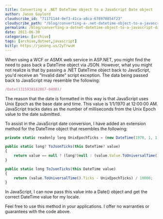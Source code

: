 ```yaml
---
title: Converting a .NET DateTime object to a JavaScript Date object
author: Jason Gaylord
cloudscribe_id: "71171144-0ef3-41ca-a8ca-678970854f23"
cloudscribe_path: "/blog/converting-a-.net-datetime-object-to-a-javascript-date-object"
permalink: /blog/converting-a-dotnet-datetime-object-to-a-javascript-date-object
date: 2011-06-30
categories: [archive]
tags: [archive,dotnet,javascript]
bitly: https://jasong.us/2yTrwuH
---
```


When using a WCF or ASMX web service in ASP.NET, you might find the need to pass back a DateTime object via JSON. However, what you might not realize is that by passing a .NET DateTime object back to JavaScript, you'd receive an "Invalid date" script exception. The data being passed back to JavaScript may resemble the following:

```javascript
/Date(1315938182867-0400)/
```

The reason that the date is formatted in this way is that JavaScript uses Unix Epoch as the base date and time. This value is 1/1/1970 at 12:00:00 AM. JavaScript tracks dates as the number of milliseconds from the Unix Epoch value to the date submitted.

To assist in the JavaScript date conversion, I have added an extension method for the DateTime object that resembles the following:

```javascript
private static readonly long UnixEpochTicks = (new DateTime(1970, 1, 1, 0, 0, 0, DateTimeKind.Utc)).Ticks; 
        
public static long? ToJsonTicks(this DateTime? value)
{
    return value == null ? (long?)null : (value.Value.ToUniversalTime().Ticks - UnixEpochTicks) / 10000;
}

public static long ToJsonTicks(this DateTime value)
{
    return (value.ToUniversalTime().Ticks - UnixEpochTicks) / 10000;
}
```

In JavaScript, I can now pass this value into a Date() object and get the correct DateTime value for my locale.

Feel free to use this method in your applications. I offer no warranties or guarantees with the code above.